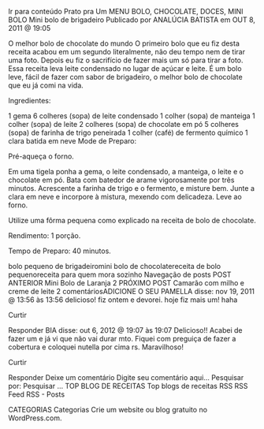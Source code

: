 Ir para conteúdo
Prato pra Um
MENU
BOLO, CHOCOLATE, DOCES, MINI BOLO
Mini bolo de brigadeiro
Publicado por ANALÚCIA BATISTA em OUT 8, 2011 @ 19:05

O melhor bolo de chocolate do mundo
O primeiro bolo que eu fiz desta receita acabou em um segundo literalmente, não deu tempo nem de tirar uma foto. Depois eu fiz o sacrifício de fazer mais um só para tirar a foto. Essa receita leva leite condensado no lugar de açúcar e leite. É um bolo leve, fácil de fazer com sabor de brigadeiro, o melhor bolo de chocolate que eu já comi na vida.

Ingredientes:

1 gema
6 colheres (sopa) de leite condensado
1 colher (sopa) de manteiga
1 colher (sopa) de leite
2 colheres (sopa) de chocolate em pó
5 colheres (sopa) de farinha de trigo peneirada
1 colher (café) de fermento químico
1 clara batida em neve
Mode de Preparo:

Pré-aqueça o forno.

Em uma tigela ponha a gema, o leite condensado, a manteiga, o leite e o chocolate em pó.
Bata com batedor de arame vigorosamente por três minutos. Acrescente a farinha de trigo e o fermento, e misture bem.
Junte a clara em neve e incorpore à mistura, mexendo com delicadeza. Leve ao forno.

Utilize uma fôrma pequena como explicado na receita de bolo de chocolate.

Rendimento: 1 porção.

Tempo de Preparo: 40 minutos.



bolo pequeno de brigadeiromini bolo de chocolatereceita de bolo pequenoreceita para quem mora sozinho
Navegação de posts
POST ANTERIOR
Mini Bolo de Laranja 2
PRÓXIMO POST
Camarão com milho e creme de leite
2 comentáriosADICIONE O SEU
PAMELLA disse:
nov 19, 2011 @ 13:56 às 13:56
delicioso!
fiz ontem e devorei.
hoje fiz mais um! haha

Curtir

Responder
BIA disse:
out 6, 2012 @ 19:07 às 19:07
Delicioso!! Acabei de fazer um e já vi que não vai durar mto. Fiquei com preguiça de fazer a cobertura e coloquei nutella por cima rs. Maravilhoso!

Curtir

Responder
Deixe um comentário
Digite seu comentário aqui...
Pesquisar por:
Pesquisar …
TOP BLOG DE RECEITAS
Top blogs de receitas
RSS
RSS Feed RSS - Posts

CATEGORIAS
Categorias
Crie um website ou blog gratuito no WordPress.com.
